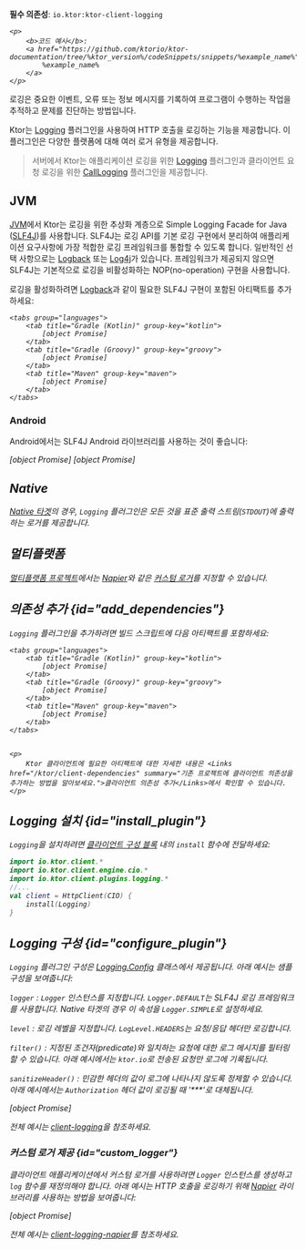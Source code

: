 [//]: # (title: Ktor 클라이언트에서 로깅)

<show-structure for="chapter" depth="2"/>
<primary-label ref="client-plugin"/>

<tldr>
<p>
<b>필수 의존성</b>: <code>io.ktor:ktor-client-logging</code>
</p>
<var name="example_name" value="client-logging"/>

    <p>
        <b>코드 예시</b>:
        <a href="https://github.com/ktorio/ktor-documentation/tree/%ktor_version%/codeSnippets/snippets/%example_name%">
            %example_name%
        </a>
    </p>
    
</tldr>

로깅은 중요한 이벤트, 오류 또는 정보 메시지를 기록하여 프로그램이 수행하는 작업을 추적하고 문제를 진단하는 방법입니다.

Ktor는 [Logging](https://api.ktor.io/ktor-client/ktor-client-plugins/ktor-client-logging/io.ktor.client.plugins.logging/-logging) 플러그인을 사용하여 HTTP 호출을 로깅하는 기능을 제공합니다.
이 플러그인은 다양한 플랫폼에 대해 여러 로거 유형을 제공합니다.

> 서버에서 Ktor는 애플리케이션 로깅을 위한 [Logging](server-logging.md) 플러그인과 클라이언트 요청 로깅을 위한 [CallLogging](server-call-logging.md) 플러그인을 제공합니다.

## JVM

<snippet id="jvm-logging">
  <p>
    <a href="#jvm">JVM</a>에서 Ktor는 로깅을 위한 추상화 계층으로 Simple Logging Facade for Java (<a href="http://www.slf4j.org/">SLF4J</a>)를 사용합니다. SLF4J는 로깅 API를 기본 로깅 구현에서 분리하여 애플리케이션 요구사항에 가장 적합한 로깅 프레임워크를 통합할 수 있도록 합니다. 일반적인 선택 사항으로는 <a href="https://logback.qos.ch/">Logback</a> 또는 <a href="https://logging.apache.org/log4j">Log4j</a>가 있습니다. 프레임워크가 제공되지 않으면 SLF4J는 기본적으로 로깅을 비활성화하는 NOP(no-operation) 구현을 사용합니다.
  </p>

  <p>
    로깅을 활성화하려면 <a href="https://logback.qos.ch/">Logback</a>과 같이 필요한 SLF4J 구현이 포함된 아티팩트를 추가하세요:
  </p>
  <var name="group_id" value="ch.qos.logback"/>
  <var name="artifact_name" value="logback-classic"/>
  <var name="version" value="logback_version"/>
  
    <tabs group="languages">
        <tab title="Gradle (Kotlin)" group-key="kotlin">
            [object Promise]
        </tab>
        <tab title="Gradle (Groovy)" group-key="groovy">
            [object Promise]
        </tab>
        <tab title="Maven" group-key="maven">
            [object Promise]
        </tab>
    </tabs>
    
</snippet>

### Android

<p>
    Android에서는 SLF4J Android 라이브러리를 사용하는 것이 좋습니다:
</p>
 <var name="group_id" value="org.slf4j"/>
  <var name="artifact_name" value="slf4j-android"/>
  <var name="version" value="slf4j_version"/>
<tabs group="languages">
    <tab title="Gradle (Kotlin)" group-key="kotlin">
        [object Promise]
    </tab>
    <tab title="Gradle (Groovy)" group-key="groovy">
        [object Promise]
    </tab>
</tabs>

## Native

[Native 타겟](client-engines.md#native)의 경우, `Logging` 플러그인은 모든 것을 표준 출력 스트림(`STDOUT`)에 출력하는 로거를 제공합니다.

## 멀티플랫폼

[멀티플랫폼 프로젝트](client-create-multiplatform-application.md)에서는 [Napier](https://github.com/AAkira/Napier)와 같은 [커스텀 로거](#custom_logger)를 지정할 수 있습니다.

## 의존성 추가 {id="add_dependencies"}

`Logging` 플러그인을 추가하려면 빌드 스크립트에 다음 아티팩트를 포함하세요:

  <var name="artifact_name" value="ktor-client-logging"/>
  
    <tabs group="languages">
        <tab title="Gradle (Kotlin)" group-key="kotlin">
            [object Promise]
        </tab>
        <tab title="Gradle (Groovy)" group-key="groovy">
            [object Promise]
        </tab>
        <tab title="Maven" group-key="maven">
            [object Promise]
        </tab>
    </tabs>
    
  
    <p>
        Ktor 클라이언트에 필요한 아티팩트에 대한 자세한 내용은 <Links href="/ktor/client-dependencies" summary="기존 프로젝트에 클라이언트 의존성을 추가하는 방법을 알아보세요.">클라이언트 의존성 추가</Links>에서 확인할 수 있습니다.
    </p>
    

## Logging 설치 {id="install_plugin"}

`Logging`을 설치하려면 [클라이언트 구성 블록](client-create-and-configure.md#configure-client) 내의 `install` 함수에 전달하세요:

```kotlin
import io.ktor.client.*
import io.ktor.client.engine.cio.*
import io.ktor.client.plugins.logging.*
//...
val client = HttpClient(CIO) {
    install(Logging)
}
```

## Logging 구성 {id="configure_plugin"}

`Logging` 플러그인 구성은 [Logging.Config](https://api.ktor.io/ktor-client/ktor-client-plugins/ktor-client-logging/io.ktor.client.plugins.logging/-logging-config) 클래스에서 제공됩니다. 아래 예시는 샘플 구성을 보여줍니다:

`logger`
: `Logger` 인스턴스를 지정합니다. `Logger.DEFAULT`는 SLF4J 로깅 프레임워크를 사용합니다. Native 타겟의 경우 이 속성을 `Logger.SIMPLE`로 설정하세요.

`level`
: 로깅 레벨을 지정합니다. `LogLevel.HEADERS`는 요청/응답 헤더만 로깅합니다.

`filter()`
: 지정된 조건자(predicate)와 일치하는 요청에 대한 로그 메시지를 필터링할 수 있습니다. 아래 예시에서는 `ktor.io`로 전송된 요청만 로그에 기록됩니다.

`sanitizeHeader()`
: 민감한 헤더의 값이 로그에 나타나지 않도록 정제할 수 있습니다. 아래 예시에서는 `Authorization` 헤더 값이 로깅될 때 '***'로 대체됩니다.

[object Promise]

전체 예시는 [client-logging](https://github.com/ktorio/ktor-documentation/tree/%ktor_version%/codeSnippets/snippets/client-logging)을 참조하세요.

### 커스텀 로거 제공 {id="custom_logger"}

클라이언트 애플리케이션에서 커스텀 로거를 사용하려면 `Logger` 인스턴스를 생성하고 `log` 함수를 재정의해야 합니다. 아래 예시는 HTTP 호출을 로깅하기 위해 [Napier](https://github.com/AAkira/Napier) 라이브러리를 사용하는 방법을 보여줍니다:

[object Promise]

전체 예시는 [client-logging-napier](https://github.com/ktorio/ktor-documentation/tree/%ktor_version%/codeSnippets/snippets/client-logging-napier)를 참조하세요.